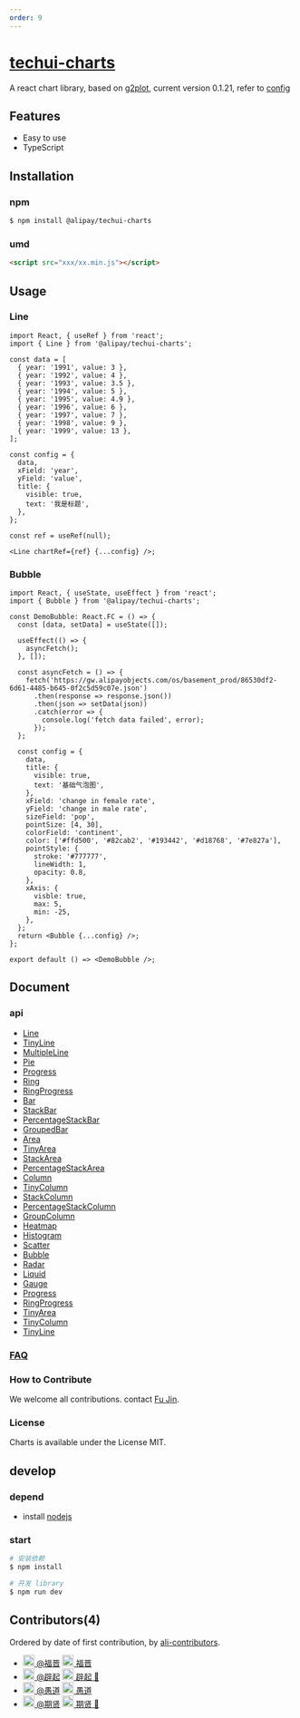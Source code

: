 ```yaml
---
order: 9
---
```


# [techui-charts](https://bigfish.antfin-inc.com/component/@alipay/techui-charts)

A react chart library, based on [g2plot](https://antv-g2plot.gitee.io/zh), current version 0.1.21, refer to [config](https://g2plot.antv.vision/zh/docs/manual/introduction)

## Features

- Easy to use
- TypeScript

## Installation

### npm

```bash | pure
$ npm install @alipay/techui-charts
```

### umd

```html  | pure
<script src="xxx/xx.min.js"></script>
```

## Usage

### Line

```tsx  | pure
import React, { useRef } from 'react';
import { Line } from '@alipay/techui-charts';

const data = [
  { year: '1991', value: 3 },
  { year: '1992', value: 4 },
  { year: '1993', value: 3.5 },
  { year: '1994', value: 5 },
  { year: '1995', value: 4.9 },
  { year: '1996', value: 6 },
  { year: '1997', value: 7 },
  { year: '1998', value: 9 },
  { year: '1999', value: 13 },
];

const config = {
  data,
  xField: 'year',
  yField: 'value',
  title: {
    visible: true,
    text: '我是标题',
  },
};

const ref = useRef(null);

<Line chartRef={ref} {...config} />;
```

### Bubble

```tsx
import React, { useState, useEffect } from 'react';
import { Bubble } from '@alipay/techui-charts';

const DemoBubble: React.FC = () => {
  const [data, setData] = useState([]);

  useEffect(() => {
    asyncFetch();
  }, []);

  const asyncFetch = () => {
    fetch('https://gw.alipayobjects.com/os/basement_prod/86530df2-6d61-4485-b645-0f2c5d59c07e.json')
      .then(response => response.json())
      .then(json => setData(json))
      .catch(error => {
        console.log('fetch data failed', error);
      });
  };

  const config = {
    data,
    title: {
      visible: true,
      text: '基础气泡图',
    },
    xField: 'change in female rate',
    yField: 'change in male rate',
    sizeField: 'pop',
    pointSize: [4, 30],
    colorField: 'continent',
    color: ['#ffd500', '#82cab2', '#193442', '#d18768', '#7e827a'],
    pointStyle: {
      stroke: '#777777',
      lineWidth: 1,
      opacity: 0.8,
    },
    xAxis: {
      visble: true,
      max: 5,
      min: -25,
    },
  };
  return <Bubble {...config} />;
};

export default () => <DemoBubble />;
```

## Document

### api

- [Line](/component/@alipay/techui-charts/line)
- [TinyLine](/component/@alipay/techui-charts/tiny-line)
- [MultipleLine](/component/@alipay/techui-charts/line?anchor=multiple-line)
- [Pie](/component/@alipay/techui-charts/pie)
- [Progress](/component/@alipay/techui-charts/progress)
- [Ring](/component/@alipay/techui-charts/ring)
- [RingProgress](/component/@alipay/techui-charts/ring-progress)
- [Bar](/component/@alipay/techui-charts/bar)
- [StackBar](/component/@alipay/techui-charts/stack-bar)
- [PercentageStackBar](/component/@alipay/techui-charts/percentage-stack-bar)
- [GroupedBar](/component/@alipay/techui-charts/group-bar)
- [Area](/component/@alipay/techui-charts/area)
- [TinyArea](/component/@alipay/techui-charts/tiny-area)
- [StackArea](/component/@alipay/techui-charts/stack-area)
- [PercentageStackArea](/component/@alipay/techui-charts/percentage-stack-area)
- [Column](/component/@alipay/techui-charts/column)
- [TinyColumn](/component/@alipay/techui-charts/tiny-column)
- [StackColumn](/component/@alipay/techui-charts/stack-column)
- [PercentageStackColumn](/component/@alipay/techui-charts/percentage-stack-column)
- [GroupColumn](/component/@alipay/techui-charts/group-column)
- [Heatmap](/component/@alipay/techui-charts/heatmap)
- [Histogram](/component/@alipay/techui-charts/histogram)
- [Scatter](/component/@alipay/techui-charts/scatter)
- [Bubble](/component/@alipay/techui-charts/bubble)
- [Radar](/component/@alipay/techui-charts/radar)
- [Liquid](/component/@alipay/techui-charts/liquid)
- [Gauge](/component/@alipay/techui-charts/gauge)
- [Progress](/component/@alipay/techui-charts/progress)
- [RingProgress](/component/@alipay/techui-charts/ring-progress)
- [TinyArea](/component/@alipay/techui-charts/tiny-area)
- [TinyColumn](/component/@alipay/techui-charts/tiny-column)
- [TinyLine](/component/@alipay/techui-charts/tiny-line)

### [FAQ](http://gitlab.alipay-inc.com/tech-ui/tech-charts/issues)

### How to Contribute

We welcome all contributions. contact [Fu Jin](https://yuque.antfin-inc.com/liufu.lf).

### License

Charts is available under the License MIT.

## develop

### depend

- install [nodejs](https://nodejs.org/en/)

### start

```bash  | pure
# 安装依赖
$ npm install

# 开发 library
$ npm run dev
```

## Contributors(4)

Ordered by date of first contribution, by [ali-contributors](https://gitlab.alibaba-inc.com/node/ali-contributors).

- <a target="_blank" href="https://work.alibaba-inc.com/work/u/206791"><img width="20" src="https://work.alibaba-inc.com/photo/206791.40x40.xz.jpg"> @福晋</a> <a target="_blank" href="dingtalk://dingtalkclient/action/sendmsg?dingtalk_id=x3qyp7i"><img width="20" src="https://img.alicdn.com/tfs/TB18HtyiyqAXuNjy1XdXXaYcVXa-24-24.svg"/> 福晋</a>
- <a target="_blank" href="https://work.alibaba-inc.com/work/u/197256"><img width="20" src="https://work.alibaba-inc.com/photo/197256.40x40.xz.jpg"> @辟起</a> <a target="_blank" href="dingtalk://dingtalkclient/action/sendmsg?dingtalk_id=wuzoh5u"><img width="20" src="https://img.alicdn.com/tfs/TB18HtyiyqAXuNjy1XdXXaYcVXa-24-24.svg"/> 辟起 🍑</a>
- <a target="_blank" href="https://work.alibaba-inc.com/work/u/138591"><img width="20" src="https://work.alibaba-inc.com/photo/138591.40x40.xz.jpg"> @愚道</a> <a target="_blank" href="dingtalk://dingtalkclient/action/sendmsg?dingtalk_id=yutingzhao1991"><img width="20" src="https://img.alicdn.com/tfs/TB18HtyiyqAXuNjy1XdXXaYcVXa-24-24.svg"/> 愚道</a>
- <a target="_blank" href="https://work.alibaba-inc.com/work/u/159252"><img width="20" src="https://work.alibaba-inc.com/photo/159252.40x40.xz.jpg"/> @期贤</a> <a target="_blank" href="dingtalk://dingtalkclient/action/sendmsg?dingtalk_id=zzo4dlq"><img width="20" src="https://img.alicdn.com/tfs/TB18HtyiyqAXuNjy1XdXXaYcVXa-24-24.svg"/> 期贤 🙏</a>
